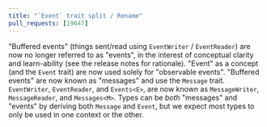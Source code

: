 ```yaml
---
title: "`Event` trait split / Rename"
pull_requests: [19647]
---
```


"Buffered events" (things sent/read using `EventWriter` / `EventReader`) are now no longer referred to as "events", in the interest of conceptual clarity and learn-ability (see the release notes for rationale). "Event" as a concept (and the `Event` trait) are now used solely for "observable events". "Buffered events" are now known as "messages" and use the `Message` trait. `EventWriter`, `EventReader`, and `Events<E>`, are now known as `MessageWriter`, `MessageReader`, and `Messages<M>`. Types can be _both_ "messages" and "events" by deriving both `Message` and `Event`, but we expect most types to only be used in one context or the other.
